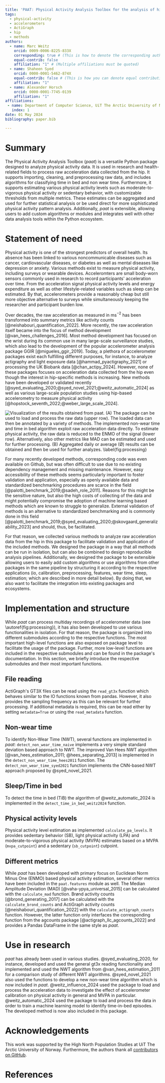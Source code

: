 ```yaml
---
title: 'PAAT: Physical Activity Analysis Toolbox for the analysis of hip-worn raw accelerometer data in Python'
tags:
  - physical-activity
  - accelerometers
  - ActiGraph
  - hip
  - methods
authors:
  - name: Marc Weitz
    orcid: 0009-0006-8225-833X
    corresponding: true # (This is how to denote the corresponding author)
    equal-contrib: false
    affiliation: "1" # (Multiple affiliations must be quoted)
  - name: Shaheen Syed
    orcid: 0000-0001-5462-874X
    equal-contrib: false # (This is how you can denote equal contributions between multiple authors)
    affiliation: "1"
  - name: Alexander Horsch
    orcid: 0000-0001-7745-0139
    affiliation: "1"
affiliations:
 - name: Department of Computer Science, UiT The Arctic University of Norway, Tromsø, Norway
   index: 1
date: 01 May 2024
bibliography: paper.bib

---
```


# Summary

The Physical Activity Analysis Toolbox (*paat*) is a versatile Python package designed to analyze physical activity
data. It is used in research and health-related fields to process raw acceleration data collected from the hip. It
supports importing, cleaning, and preprocessing raw data, and includes algorithms for classifying time in bed and non
wear time. Furthermore, it supports estimating various physical activity levels such as moderate-to-vigorous physical
activity or sedentary behavior, with customizable thresholds from multiple metrics. These estimates can be aggregated
and used for further statistical analysis or be used direct for more sophisticated physical activity pattern analysis.
Additionally, *paat* is extensible, allowing users to add custom algorithms or modules and integrates well with other
data analysis tools within the Python ecosystem. 

# Statement of need

<!-- Measurement of physical activity -->
Physical activity is one of the strongest predictors of overall health. Its absence has been linked to various
noncommunicable diseases such as cancer, cardiovascular diseases, or diabetes as well as mental diseases like depression
or anxiety. Various methods exist to measure physical activity, including surveys or wearable devices. Acceleromters are
small body-worn sensors commonly used in research to record participants' acceleration over time. From the acceleration
signal physical activity levels and energy expenditure as well as other lifestyle-related variables such as sleep can be
estimated. By that, accelerometers provide a reasonably cheap but still more objective alternative to surveys while
simultaneously keeping the researcher and participant burden low. 

<!-- Accelerometry -->
Over decades, the raw acceleration as measured in ms$^{−2}$ has been transformed into summary metrics like activity
counts [@neishabouri_quantification_2022]. More recently, the raw acceleration itself became into the focus of method
development [@van_hees_challenges_2016]. Most method development has focused on the wrist during its common use in many
large-scale surveillance studies, which also lead to the development of the popular accelerometer analysis package GGIR
[@migueles_ggir_2019]. Today, a plethora of accelerometer packages exist each fulfilling different purposes, for
instance, to analyze actigraphy and light exposure data [@hammad_pyactigraphy_2021] or processing the UK Biobank data
[@chan_actipy_2024]. However, none of these packages focuses on acceleration data collected from the hip even though the
interest in hip-specific methods is increasing. New methods have been developed or validated recently
[@syed_evaluating_2020;@syed_novel_2021;@weitz_automatic_2024] as well as various large-scale population studies using
hip-based accelerometry to measure physical activity [@hopstock_seventh_2022;@weber_large_scale_2024]. 

![Visualization of the results obtained from *paat*. (A) The package can be used
to load and process the raw data (upper row). The loaded data can then be annotated by a variety of methods. The
implemented non-wear time and time in bed algorithm exploit raw acceleration data directly. To estimate physical
activity, the raw data is reduced to the ENMO of the signal (lower row). Alternatively, also other metrics like MAD can
be estimated and used for further processing. (B) Aggregated daily or average (Ø) results can be obtained and then be
used for further analyzes. \label{fig:processing}](img/paper_fig1.png) 
<!-- The need for the package -->
For many recently developed methods, corresponding code was even available on Github, but was often difficult to use due
to no existing dependency management and missing maintenance. However, easy accessibility of these methods seems
particularly important to foster validation and application, especially as openly available data and standardized
benchmarking procedures are scarce in the field [@palotti_benchmark_2019;@sadeh_role_2011]. Reasons for this might be
the sensitive nature, but also the high costs of collecting of the data and might potentially compromise the adoption of
machine learning based methods which are known to struggle to generalize. External validation of methods is an
alternative to standardized benchmarking and is commonly done in this field
[@palotti_benchmark_2019;@syed_evaluating_2020;@skovgaard_generalizability_2023] and should, thus, be facilitated.

<!-- PAAT -->
For that reason, we collected various methods to analyze raw acceleration data from the hip in this package to
facilitate validation and application of the included methods. We designed the package in a way that all methods can be
run in isolation, but can also be combined to design reproducible analysis pipelines. Additionally, we designed the
package to be extensible allowing users to easily add custom algorithms or use algorithms from other packages in the
same pipeline by structuring it according to the respective applications (io, calibration, preprocessing, features, wear
time, sleep, estimation; which are described in more detail below). By doing that, we also want to facilitate the
integration into existing packages and ecosystems.

# Implementation and structure

While *paat* can process multiday recordings of accelerometer data (see \autoref{fig:processing}), it has also been
developed to use various functionalities in isolation. For that reason, the package is organized into different
submodules according to the respective functions. The most important high-level functions are also exposed on package
level to facilitate the usage of the package. Further, more low-level functions are included in the respective
submodules and can be found in the package's documentation. In this section, we briefly introduce the respective
submodules and their most important functions.

## File reading 

ActiGraph's GT3X files can be read using the `read_gt3x` function which behaves similar to the IO functions known from
pandas. However, it also provides the sampling frequency as this can be relevant for further processing. If additional
metadata is required, this can be read either by setting `metadata=True` or using the `read_metadata` function.

## Non-wear time

To identify Non-Wear Time (NWT), several functions are implemented in *paat*: `detect_non_wear_time_naive` implements a very simple
standard deviation based approach to NWT. The improved Van Hees NWT algorithm [@van_hees_estimation_2011;
@hees_separating_2013] is implemented in the `detect_non_wear_time_hees2011` function. The
`detect_non_wear_time_syed2021` function implements the CNN-based NWT approach proposed by @syed_novel_2021.

## Sleep/Time in bed

To detect the time in bed (TiB) the algorithm of @weitz_automatic_2024 is implemented in the
`detect_time_in_bed_weitz2024` function.

## Physical activity levels

Physical activity level estimation as implemented `calculate_pa_levels`. It provides sedentary behavior (SB), light
physical activity (LPA) and moderate-to-vigorous physical activity (MVPA) estimates based on a MVPA (`mvpa_cutpoint`)
and a sedentary (`sb_cutpoint`) cutpoint. 

## Different metrics

While *paat* has been developed with primary focus on Euclidean Norm Minus One (ENMO) based physical activity
estimation, several other metrics have been included in the `paat.features` module as well. The Median Amplitude
Deviation (MAD) [@vaha-ypya_universal_2015] can be calculated with the `calculate_mad` function. Brønd activity counts
[@brond_generating_2017] can be calculated with the `calculate_brond_counts` and ActiGraph activity counts
[@neishabouri_quantification_2022] with the `calculate_actigraph_counts` function. However, the latter function only
interfaces the corresponding function from the agcounts package [@actigraph_llc_agcounts_2022] and provides a Pandas
DataFrame in the same style as *paat*.

# Use in research

*paat* has already been used in various studies. @syed_evaluating_2020, for instance, developed and used the general
gt3x reading functionality and implemented and used the NWT algorithm from @van_hees_estimation_2011 for a comparison
study of different NWT algorithms. @syed_novel_2021 also used the functions to develop a new non-wear time algorithm
which is now included in *paat*. @weitz_influence_2024 used the package to load and process the acceleration data to
investigate the effect of accelerometer calibration on physical activity in general and MVPA in particular.
@weitz_automatic_2024 used the package to load and process the data in order to train a machine learning model to
identify time-in-bed episodes. The developed method is now also included in this package.

# Acknowledgements

This work was supported by the High North Population Studies at UiT The Arctic University of Norway. Furthermore, the
authors thank all [contributors on GitHub](https://github.com/Trybnetic/paat/graphs/contributors).

# References
